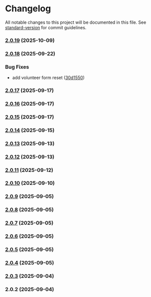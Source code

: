 # Changelog

All notable changes to this project will be documented in this file. See [standard-version](https://github.com/conventional-changelog/standard-version) for commit guidelines.

### [2.0.19](https://github.com/Tg-Admin-Panels/aap-dashboard-frontend/compare/v2.0.18...v2.0.19) (2025-10-09)

### [2.0.18](https://github.com/Tg-Admin-Panels/aap-dashboard-frontend/compare/v2.0.17...v2.0.18) (2025-09-22)


### Bug Fixes

* add volunteer form reset ([30d1550](https://github.com/Tg-Admin-Panels/aap-dashboard-frontend/commit/30d1550365e3db0b78de23ffd08cb7be79f42d3d))

### [2.0.17](https://github.com/Tg-Admin-Panels/aap-dashboard-frontend/compare/v2.0.16...v2.0.17) (2025-09-17)

### [2.0.16](https://github.com/Tg-Admin-Panels/aap-dashboard-frontend/compare/v2.0.15...v2.0.16) (2025-09-17)

### [2.0.15](https://github.com/Tg-Admin-Panels/aap-dashboard-frontend/compare/v2.0.14...v2.0.15) (2025-09-17)

### [2.0.14](https://github.com/Tg-Admin-Panels/aap-dashboard-frontend/compare/v2.0.13...v2.0.14) (2025-09-15)

### [2.0.13](https://github.com/Tg-Admin-Panels/aap-dashboard-frontend/compare/v2.0.12...v2.0.13) (2025-09-13)

### [2.0.12](https://github.com/Tg-Admin-Panels/aap-dashboard-frontend/compare/v2.0.11...v2.0.12) (2025-09-13)

### [2.0.11](https://github.com/Tg-Admin-Panels/aap-dashboard-frontend/compare/v2.0.10...v2.0.11) (2025-09-12)

### [2.0.10](https://github.com/Tg-Admin-Panels/aap-dashboard-frontend/compare/v2.0.9...v2.0.10) (2025-09-10)

### [2.0.9](https://github.com/Tg-Admin-Panels/aap-dashboard-frontend/compare/v2.0.8...v2.0.9) (2025-09-05)

### [2.0.8](https://github.com/Tg-Admin-Panels/aap-dashboard-frontend/compare/v2.0.7...v2.0.8) (2025-09-05)

### [2.0.7](https://github.com/Tg-Admin-Panels/aap-dashboard-frontend/compare/v2.0.6...v2.0.7) (2025-09-05)

### [2.0.6](https://github.com/Tg-Admin-Panels/aap-dashboard-frontend/compare/v2.0.5...v2.0.6) (2025-09-05)

### [2.0.5](https://github.com/Tg-Admin-Panels/aap-dashboard-frontend/compare/v2.0.4...v2.0.5) (2025-09-05)

### [2.0.4](https://github.com/Tg-Admin-Panels/aap-dashboard-frontend/compare/v2.0.3...v2.0.4) (2025-09-05)

### [2.0.3](https://github.com/Tg-Admin-Panels/aap-dashboard-frontend/compare/v2.0.2...v2.0.3) (2025-09-04)

### 2.0.2 (2025-09-04)
